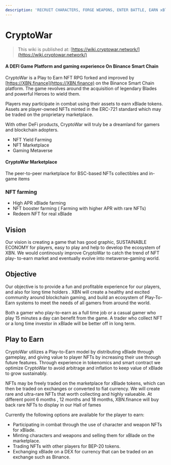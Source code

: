 ```yaml
---
description: 'RECRUIT CHARACTERS, FORGE WEAPONS, ENTER BATTLE, EARN xBlade'
---
```


# CryptoWar

> This wiki is published at: [https://wiki.cryptowar.network/](https://wiki.cryptowar.network/)

#### A DEFI Game Platform and gaming experience On Binance Smart Chain

CryptoWar is a Play to Earn NFT RPG forked and improved by [https://XBN.finance](https://XBN.finance) on the Binance Smart Chain platform. The game revolves around the acquisition of legendary Blades and powerful Heroes to wield them.

Players may participate in combat using their assets to earn xBlade tokens. Assets are player-owned NFTs minted in the ERC-721 standard which may be traded on the proprietary marketplace.

With other DeFi products, CryptoWar will truly be a dreamland for gamers and blockchain adopters.

* NFT Yield Farming
* NFT Marketplace
* Gaming Metaverse



#### CryptoWar Marketplace

The peer-to-peer marketplace for BSC-based NFTs collectibles and in-game items

### NFT farming

* High APR xBlade farming
* NFT booster farming \( Farming with higher APR with rare NFTs\)
* Redeem NFT for real xBlade

## Vision

Our vision is creating a game that has good graphic, SUSTAINABLE ECONOMY for players, easy to play and help to develop the ecosystem of XBN. We would continously improve CryptoWar to catch the trend of NFT play- to-earn market and eventually evolve into metaverse-gaming world.

## Objective

Our objective is to provide a fun and profitable experience for our players, and also for long time holders . XBN will create a healthy and excited community around blockchain gaming, and build an ecosystem of Play-To-Earn systems to meet the needs of all gamers from around the world.

Both a gamer who play-to-earn as a full time job or a casual gamer who play 15 minutes a day can benefit from the game. A trader who collect NFT or a long time investor in xBlade will be better off in long term.

## Play to Earn

CryptoWar utilizes a Play-to-Earn model by distributing xBlade through gameplay, and giving value to player NFTs by increasing their use through future features. Through experience in tokenomics and smart contract we optimize CryptoWar to avoid arbitrage and inflation to keep value of xBlade to grow sustainably.

NFTs may be freely traded on the marketplace for xBlade tokens, which can then be traded on exchanges or converted to fiat currency. We will create rare and ultra-rare NFTs that worth collecting and highly valueable. At different point 6 months , 12 months and 18 months, XBN.finance will buy back rare NFTs to display in our Hall of fames

Currently the following options are available for the player to earn:

* Participating in combat through the use of character and weapon NFTs for xBlade.
* Minting characters and weapons and selling them for xBlade on the marketplace.
* Trading NFTs with other players for BEP-20 tokens.
* Exchanging xBlade on a DEX for currency that can be traded on an exchange such as Binance.

